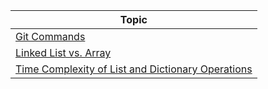|Topic|
|---|
|[Git Commands](Details/Git-Commands.md)|
|[Linked List vs. Array](Details/Linked-List-versus-Array.md)|
|[Time Complexity of List and Dictionary Operations](Details/Time-Complexity-of-List-and-Dictionary-Operations.md)|